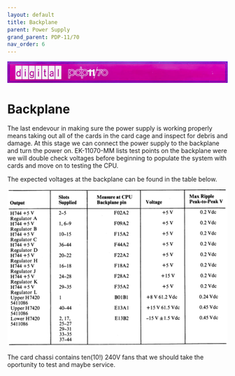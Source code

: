```yaml
---
layout: default
title: Backplane
parent: Power Supply
grand_parent: PDP-11/70
nav_order: 6
---
```


![](/assets/images/pdp-11-70/2021-03-17_09.56_Cabinet_header-1-768x75.jpg)

# Backplane

The last endevour in making sure the power supply is working properly means taking out all of the cards in the card cage and inspect for debris and damage. At this stage we can connect the power supply to the backplane and turn the power on. EK-11070-MM lists test points on the backplane were we will double check voltages before beginning to populate the system with cards and move on to testing the CPU.

The expected voltages at the backplane can be found in the table below.

![](/assets/images/pdp-11-70/EK-11070-MM-002_Table_3.1-1024x726.png)

The card chassi contains ten(10!) 240V fans that we should take the oportunity to test and maybe service.